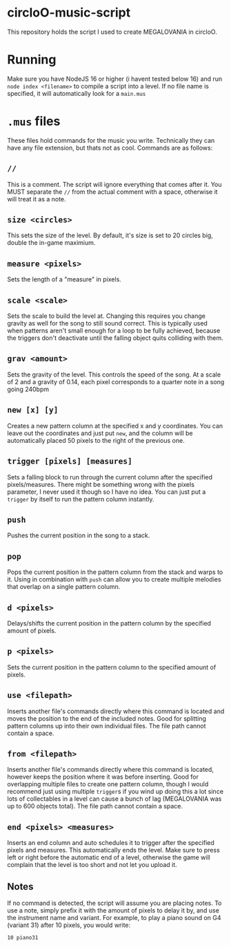 # circloO-music-script

This repository holds the script I used to create MEGALOVANIA in circloO.

# Running

Make sure you have NodeJS 16 or higher (i havent tested below 16) and run `node index <filename>` to compile a script into a level. If no file name is specified, it will automatically look for a `main.mus`

# `.mus` files

These files hold commands for the music you write. Technically they can have any file extension, but thats not as cool. Commands are as follows:

## `//`

This is a comment. The script will ignore everything that comes after it. You MUST separate the `//` from the actual comment with a space, otherwise it will treat it as a note.

## `size <circles>`

This sets the size of the level. By default, it's size is set to 20 circles big, double the in-game maximium.

## `measure <pixels>`

Sets the length of a "measure" in pixels.

## `scale <scale>`

Sets the scale to build the level at. Changing this requires you change gravity as well for the song to still sound correct. This is typically used when patterns aren't small enough for a loop to be fully achieved, because the triggers don't deactivate until the falling object quits colliding with them.

## `grav <amount>`

Sets the gravity of the level. This controls the speed of the song. At a scale of 2 and a gravity of 0.14, each pixel corresponds to a quarter note in a song going 240bpm

## `new [x] [y]`

Creates a new pattern column at the specified x and y coordinates. You can leave out the coordinates and just put `new`, and the column will be automatically placed 50 pixels to the right of the previous one.

## `trigger [pixels] [measures]`

Sets a falling block to run through the current column after the specified pixels/measures. There might be something wrong with the pixels parameter, I never used it though so I have no idea. You can just put a `trigger` by itself to run the pattern column instantly.

## `push`

Pushes the current position in the song to a stack.

## `pop`

Pops the current position in the pattern column from the stack and warps to it. Using in combination with `push` can allow you to create multiple melodies that overlap on a single pattern column.

## `d <pixels>`

Delays/shifts the current position in the pattern column by the specified amount of pixels.

## `p <pixels>`

Sets the current position in the pattern column to the specified amount of pixels.

## `use <filepath>`

Inserts another file's commands directly where this command is located and moves the position to the end of the included notes. Good for splitting pattern columns up into their own individual files. The file path cannot contain a space.

## `from <filepath>`

Inserts another file's commands directly where this command is located, however keeps the position where it was before inserting. Good for overlapping multiple files to create one pattern column, though I would recommend just using multiple `trigger`s if you wind up doing this a lot since lots of collectables in a level can cause a bunch of lag (MEGALOVANIA was up to 600 objects total). The file path cannot contain a space.

## `end <pixels> <measures>`

Inserts an end column and auto schedules it to trigger after the specified pixels and measures. This automatically ends the level. Make sure to press left or right before the automatic end of a level, otherwise the game will complain that the level is too short and not let you upload it.

## Notes

If no command is detected, the script will assume you are placing notes. To use a note, simply prefix it with the amount of pixels to delay it by, and use the instrument name and variant. For example, to play a piano sound on G4 (variant 31) after 10 pixels, you would write:
```
10 piano31
```
